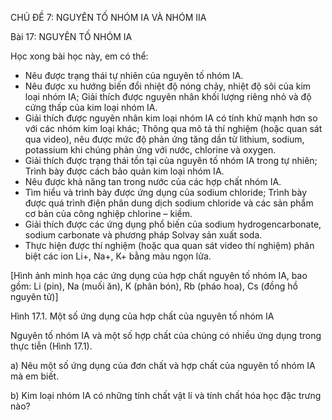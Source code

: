 CHỦ ĐỀ 7: NGUYÊN TỐ NHÓM IA VÀ NHÓM IIA

Bài 17: NGUYÊN TỐ NHÓM IA

Học xong bài học này, em có thể:

- Nêu được trạng thái tự nhiên của nguyên tố nhóm IA.
- Nêu được xu hướng biến đổi nhiệt độ nóng chảy, nhiệt độ sôi của kim loại nhóm IA; Giải thích được nguyên nhân khối lượng riêng nhỏ và độ cứng thấp của kim loại nhóm IA.
- Giải thích được nguyên nhân kim loại nhóm IA có tính khử mạnh hơn so với các nhóm kim loại khác; Thông qua mô tả thí nghiệm (hoặc quan sát qua video), nêu được mức độ phản ứng tăng dần từ lithium, sodium, potassium khi chúng phản ứng với nước, chlorine và oxygen.
- Giải thích được trạng thái tồn tại của nguyên tố nhóm IA trong tự nhiên; Trình bày được cách bảo quản kim loại nhóm IA.
- Nêu được khả năng tan trong nước của các hợp chất nhóm IA.
- Tìm hiểu và trình bày được ứng dụng của sodium chloride; Trình bày được quá trình điện phân dung dịch sodium chloride và các sản phẩm cơ bản của công nghiệp chlorine – kiềm.
- Giải thích được các ứng dụng phổ biến của sodium hydrogencarbonate, sodium carbonate và phương pháp Solvay sản xuất soda.
- Thực hiện được thí nghiệm (hoặc qua quan sát video thí nghiệm) phân biệt các ion Li+, Na+, K+ bằng màu ngọn lửa.

[Hình ảnh minh họa các ứng dụng của hợp chất nguyên tố nhóm IA, bao gồm: Li (pin), Na (muối ăn), K (phân bón), Rb (pháo hoa), Cs (đồng hồ nguyên tử)]

Hình 17.1. Một số ứng dụng của hợp chất của nguyên tố nhóm IA

Nguyên tố nhóm IA và một số hợp chất của chúng có nhiều ứng dụng trong thực tiễn (Hình 17.1).

a) Nêu một số ứng dụng của đơn chất và hợp chất của nguyên tố nhóm IA mà em biết.

b) Kim loại nhóm IA có những tính chất vật lí và tính chất hóa học đặc trưng nào?